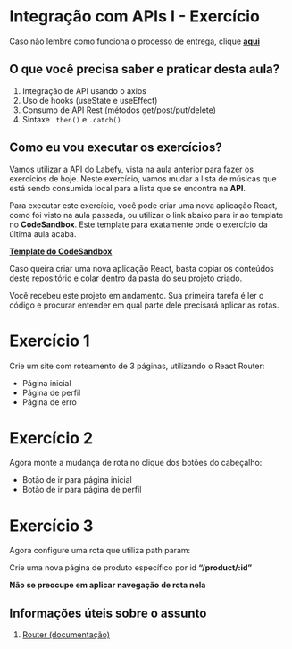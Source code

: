 # Integração com APIs I - Exercício

Caso não lembre como funciona o processo de entrega, clique [**aqui**](https://github.com/labenuexercicios/instrucoes-entrega)

## O que você precisa saber e praticar desta aula?
1. Integração de API usando o axios
2. Uso de hooks (useState e useEffect)
3. Consumo de API Rest (métodos get/post/put/delete)
4. Sintaxe `.then()` e `.catch()`

## Como eu vou executar os exercícios?

Vamos utilizar a API do Labefy, vista na aula anterior para fazer os exercícios de hoje. Neste exercício, vamos mudar a lista de músicas que está sendo consumida local para a lista que se encontra na **API**.

Para executar este exercício, você pode criar uma nova aplicação React, como foi visto na aula passada, ou utilizar o link abaixo para ir ao template no **CodeSandbox**. Este template para exatamente onde o exercício da última aula acaba.

[**Template do CodeSandbox**](https://codesandbox.io/s/integracao-api-i-exercicio-gexiie)

Caso queira criar uma nova aplicação React, basta copiar os conteúdos deste repositório e colar dentro da pasta do seu projeto criado.



Você recebeu este projeto em andamento. Sua primeira tarefa é ler o código e procurar entender em qual parte dele precisará aplicar as rotas.


# Exercício 1
Crie um site com roteamento de 3 páginas, utilizando o React Router:
- Página inicial
- Página de perfil
- Página de erro


# Exercício 2
Agora monte a mudança de rota no clique dos botões do cabeçalho:

- Botão de ir para página inicial
- Botão de ir para página de perfil



# Exercício 3
Agora configure uma rota que utiliza path param:

Crie uma nova página de produto específico por id **“/product/:id”**

**Não se preocupe em aplicar navegação de rota nela**




## Informações úteis sobre o assunto
1. [Router (documentação)](https://reactrouter.com/en/main)

